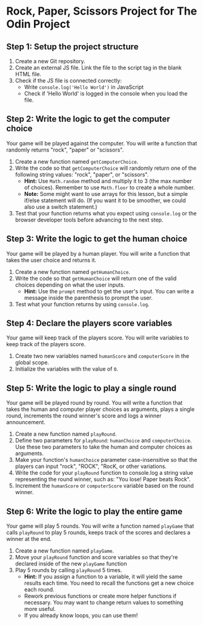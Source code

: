 # Rock, Paper, Scissors Project for The Odin Project
## Step 1: Setup the project structure
1. Create a new Git repository.
2. Create an external JS file. Link the file to the script tag in the blank HTML file.
3. Check if the JS file is connected correctly:
    - Write `console.log('Hello World')` in JavaScript
    - Check if 'Hello World' is logged in the console when you load the file.

## Step 2: Write the logic to get the computer choice
Your game will be played against the computer. You will write a function that randomly returns "rock", "paper" or "scissors".
1. Create a new function named `getComputerChoice`.
2. Write the code so that `getComputerChoice` will randomly return one of the following string values: "rock", "paper", or "scissors".
    - **Hint:** Use `Math.random` method and multiply it to 3 (the max number of choices). Remember to use `Math.floor` to create a whole number.
    - **Note:** Some might want to use arrays for this lesson, but a simple if/else statement will do. (If you want it to be smoother, we could also use a switch statement.)
3. Test that your function returns what you expect using `console.log` or the browser developer tools before advancing to the next step.

## Step 3: Write the logic to get the human choice
Your game will be played by a human player. You will write a function that takes the user choice and returns it.
1. Create a new function named `getHumanChoice`.
2. Write the code so that `getHumanChoice` will return one of the valid choices depending on what the user inputs.
    - **Hint:** Use the `prompt` method to get the user's input. You can write a message inside the parenthesis to prompt the user.
3. Test what your function returns by using `console.log`.

## Step 4: Declare the players score variables
Your game will keep track of the players score. You will write variables to keep track of the players score.
1. Create two new variables named `humanScore` and `computerScore` in the global scope.
2. Initialize the variables with the value of `0`.

## Step 5: Write the logic to play a single round
Your game will be played round by round. You will write a function that takes the human and computer player choices as arguments, plays a single round, increments the round winner's score and logs a winner announcement.
1. Create a new function named `playRound`.
2. Define two parameters for `playRound`: `humanChoice` and `computerChoice`. Use these two parameters to take the human and computer choices as arguments.
3. Make your function's `humanChoice` parameter case-insensitive so that the players can input "rock", "ROCK", "RocK, or other variations.
4. Write the code for your `playRound` function to console.log a string value representing the round winner, such as: "You lose! Paper beats Rock".
5. Increment the `humanScore` or `computerScore` variable based on the round winner.

## Step 6: Write the logic to play the entire game
Your game will play 5 rounds. You will write a function named `playGame` that calls `playRound` to play 5 rounds, keeps track of the scores and declares a winner at the end.
1. Create a new function named `playGame`.
2. Move your `playRound` function and score variables so that they're declared inside of the new `playGame` function
3. Play 5 rounds by calling `playRound` 5 times.
    - **Hint:** If you assign a function to a variable, it will yield the same results each time. You need to recall the functions get a new choice each round.
    - Rework previous functions or create more helper functions if necessary. You may want to change return values to something more useful.
    - If you already know loops, you can use them!
